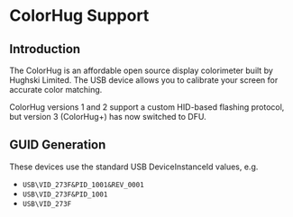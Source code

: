 ColorHug Support
================

Introduction
------------

The ColorHug is an affordable open source display colorimeter built by
Hughski Limited. The USB device allows you to calibrate your screen for
accurate color matching.

ColorHug versions 1 and 2 support a custom HID-based flashing protocol, but
version 3 (ColorHug+) has now switched to DFU.

GUID Generation
---------------

These devices use the standard USB DeviceInstanceId values, e.g.

 * `USB\VID_273F&PID_1001&REV_0001`
 * `USB\VID_273F&PID_1001`
 * `USB\VID_273F`
